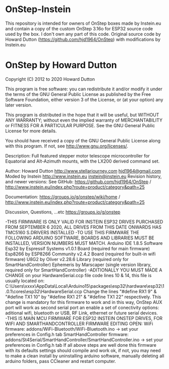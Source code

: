 # OnStep-Instein
This repository is intended for owners of OnStep boxes made by Instein.eu and contain a copy of the custom OnStep 3.16o for ESP32 source code used by the box. I don't own any part of this code. Original source code by Howard Dutton (https://github.com/hjd1964/OnStep) with modifications by Instein.eu


# OnStep by Howard Dutton

Copyright (C) 2012 to 2020 Howard Dutton

This program is free software: you can redistribute it and/or modify
it under the terms of the GNU General Public License as published by
the Free Software Foundation, either version 3 of the License, or
(at your option) any later version.

This program is distributed in the hope that it will be useful,
but WITHOUT ANY WARRANTY; without even the implied warranty of
MERCHANTABILITY or FITNESS FOR A PARTICULAR PURPOSE.  See the
GNU General Public License for more details.

You should have received a copy of the GNU General Public License
along with this program.  If not, see <http://www.gnu.org/licenses/>.

Description:
  Full featured stepper motor telescope microcontroller for Equatorial and
  Alt-Azimuth mounts, with the LX200 derived command set.

Author: Howard Dutton
  http://www.stellarjourney.com
  hjd1964@gmail.com
Moded by Instein
  http://www.instein.eu
  instein@instein.eu
Revision history, and newer versions:
  See GitHub: https://github.com/hjd1964/OnStep / http://www.instein.eu/index.php?route=product/category&path=25

Documentation:
  https://groups.io/g/onstep/wiki/home / http://www.instein.eu/index.php?route=product/category&path=25

Discussion, Questions, ...etc
  https://groups.io/g/onstep


 -THIS FIRMWARE IS ONLY VALID FOR INSTEIN ESP32 DRIVES PURCHASED FROM SEPTEMBER 6 2020, ALL DRIVES FROM THIS DATE ONWARDS HAS TMC5160 S.DRIVERS INSTALLED
 -TO USE THIS FIRMWARE THE FOLLOWING ARDUINO SOFTWARE, BOARDS AND LIBRARIES MUST BE INSTALLED, VERSION NUMBERS MUST MATCH.
     Arduino IDE 1.8.5 Software
     Esp32 by Espressif Systems v1.0.1 Board (required for main firmware)
     Esp8266 by ESP8266 Community v2.4.2 Board (required for built-in wifi firmware)
     U8G2 by Oliver v2.28.6 Library (required only for SmartHandController)
     Ephemeris by Marscaper (single version library, required only for SmartHandController)
 -ADITIONALLY YOU MUST MADE A CHANGE on your HardwareSerial.ccp file code lines 10 & 14, this file is usually located on: 
     C:\Users\xxxx\AppData\Local\Arduino15\packages\esp32\hardware\esp32\1.0.1\cores\esp32\HardwareSerial.ccp
     Change the lines "#define RX1 9" & "#define TX1 10" by "#define RX1 21" & "#define TX1 22" respectively.
     This change is mandatory for this firmware to work and in this way, OnStep AUX port will work as second serial port an enable
     a set of conectivity options: aditional wifi, bluetooth or USB, RF Link, ethernet or future serial devices.     
 -THIS IS MAIN MCU FIRMWARE FOR ESP32 INSTEIN ONSTEP DRIVES, FOR WIFI AND SMARTHANDCONTROLLER FIRMWARE EDITING OPEN:
     WiFi firmware: addons/WiFi-Bluetooth/WiFi-Bluetooth.ino -> set your preferences in Config.h tab
     SmartHandController firmware: addons/St4Serial/SmartHandController/SmartHandController.ino -> set your preferences in Config.h tab
     If all above steps are well done this firmware with its defaults settings should compile and work ok, if not, you may need to make
     a clean install by uninstalling arduino software, manually deleting all arduino folders, pass CCleaner and restart computer.

